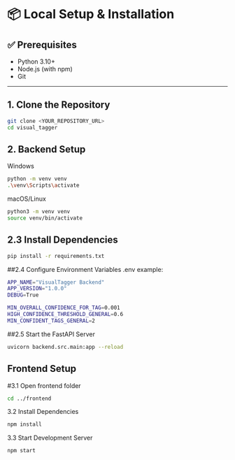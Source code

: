 # 📦 Local Setup & Installation

## ✅ Prerequisites

- Python 3.10+
- Node.js (with npm)
- Git

---

## 1. Clone the Repository

```bash
git clone <YOUR_REPOSITORY_URL>
cd visual_tagger
````

## 2. Backend Setup

 Windows
````bash
python -m venv venv
.\venv\Scripts\activate
````
 macOS/Linux
````bash
python3 -m venv venv
source venv/bin/activate
````

## 2.3 Install Dependencies
````bash
pip install -r requirements.txt
````

##2.4 Configure Environment Variables
.env example:
```bash
APP_NAME="VisualTagger Backend"
APP_VERSION="1.0.0"
DEBUG=True

MIN_OVERALL_CONFIDENCE_FOR_TAG=0.001
HIGH_CONFIDENCE_THRESHOLD_GENERAL=0.6
MIN_CONFIDENT_TAGS_GENERAL=2
```

##2.5 Start the FastAPI Server

```bash
uvicorn backend.src.main:app --reload
```

## Frontend Setup
#3.1 Open frontend folder
```bash
cd ../frontend
```
3.2 Install Dependencies
```bash
npm install
```

3.3 Start Development Server
```bash
npm start
```
